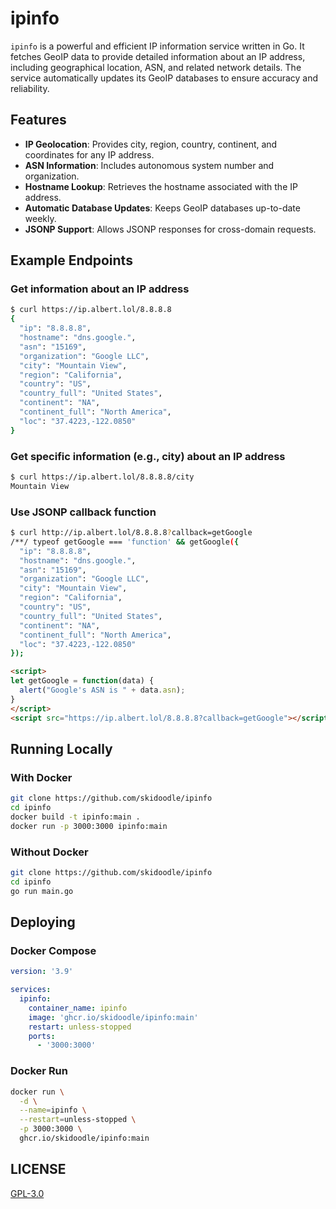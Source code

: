 # ipinfo
`ipinfo` is a powerful and efficient IP information service written in Go. It fetches GeoIP data to provide detailed information about an IP address, including geographical location, ASN, and related network details. The service automatically updates its GeoIP databases to ensure accuracy and reliability.

## Features
- **IP Geolocation**: Provides city, region, country, continent, and coordinates for any IP address.
- **ASN Information**: Includes autonomous system number and organization.
- **Hostname Lookup**: Retrieves the hostname associated with the IP address.
- **Automatic Database Updates**: Keeps GeoIP databases up-to-date weekly.
- **JSONP Support**: Allows JSONP responses for cross-domain requests.

## Example Endpoints
### Get information about an IP address
```sh
$ curl https://ip.albert.lol/8.8.8.8
{
  "ip": "8.8.8.8",
  "hostname": "dns.google.",
  "asn": "15169",
  "organization": "Google LLC",
  "city": "Mountain View",
  "region": "California",
  "country": "US",
  "country_full": "United States",
  "continent": "NA",
  "continent_full": "North America",
  "loc": "37.4223,-122.0850"
}
```
### Get specific information (e.g., city) about an IP address
```sh
$ curl https://ip.albert.lol/8.8.8.8/city
Mountain View
```
### Use JSONP callback function
```sh
$ curl http://ip.albert.lol/8.8.8.8?callback=getGoogle
/**/ typeof getGoogle === 'function' && getGoogle({
  "ip": "8.8.8.8",
  "hostname": "dns.google.",
  "asn": "15169",
  "organization": "Google LLC",
  "city": "Mountain View",
  "region": "California",
  "country": "US",
  "country_full": "United States",
  "continent": "NA",
  "continent_full": "North America",
  "loc": "37.4223,-122.0850"
});
```
```html
<script>
let getGoogle = function(data) {
  alert("Google's ASN is " + data.asn);
}
</script>
<script src="https://ip.albert.lol/8.8.8.8?callback=getGoogle"></script>
```

## Running Locally
### With Docker
```sh
git clone https://github.com/skidoodle/ipinfo
cd ipinfo
docker build -t ipinfo:main .
docker run -p 3000:3000 ipinfo:main
```
### Without Docker
```sh
git clone https://github.com/skidoodle/ipinfo
cd ipinfo
go run main.go
```

## Deploying
### Docker Compose
```yaml
version: '3.9'

services:
  ipinfo:
    container_name: ipinfo
    image: 'ghcr.io/skidoodle/ipinfo:main'
    restart: unless-stopped
    ports:
      - '3000:3000'
```
### Docker Run
```sh
docker run \
  -d \
  --name=ipinfo \
  --restart=unless-stopped \
  -p 3000:3000 \
  ghcr.io/skidoodle/ipinfo:main
```

## LICENSE
[GPL-3.0](https://github.com/skidoodle/ipinfo/blob/main/license)
